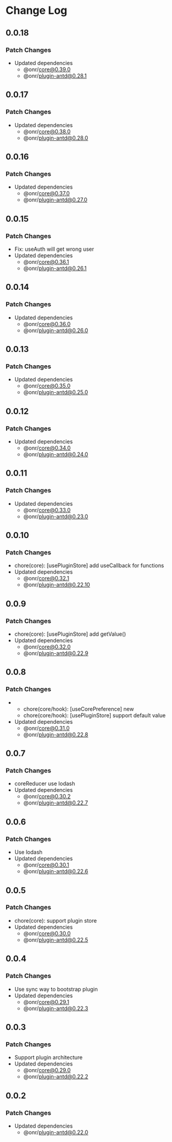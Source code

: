 # Change Log

## 0.0.18

### Patch Changes

- Updated dependencies
  - @onr/core@0.39.0
  - @onr/plugin-antd@0.28.1

## 0.0.17

### Patch Changes

- Updated dependencies
  - @onr/core@0.38.0
  - @onr/plugin-antd@0.28.0

## 0.0.16

### Patch Changes

- Updated dependencies
  - @onr/core@0.37.0
  - @onr/plugin-antd@0.27.0

## 0.0.15

### Patch Changes

- Fix: useAuth will get wrong user
- Updated dependencies
  - @onr/core@0.36.1
  - @onr/plugin-antd@0.26.1

## 0.0.14

### Patch Changes

- Updated dependencies
  - @onr/core@0.36.0
  - @onr/plugin-antd@0.26.0

## 0.0.13

### Patch Changes

- Updated dependencies
  - @onr/core@0.35.0
  - @onr/plugin-antd@0.25.0

## 0.0.12

### Patch Changes

- Updated dependencies
  - @onr/core@0.34.0
  - @onr/plugin-antd@0.24.0

## 0.0.11

### Patch Changes

- Updated dependencies
  - @onr/core@0.33.0
  - @onr/plugin-antd@0.23.0

## 0.0.10

### Patch Changes

- chore(core): [usePluginStore] add useCallback for functions
- Updated dependencies
  - @onr/core@0.32.1
  - @onr/plugin-antd@0.22.10

## 0.0.9

### Patch Changes

- chore(core): [usePluginStore] add getValue()
- Updated dependencies
  - @onr/core@0.32.0
  - @onr/plugin-antd@0.22.9

## 0.0.8

### Patch Changes

- - chore(core/hook): [useCorePreference] new
  - chore(core/hook): [usePluginStore] support default value
- Updated dependencies
  - @onr/core@0.31.0
  - @onr/plugin-antd@0.22.8

## 0.0.7

### Patch Changes

- coreReducer use lodash
- Updated dependencies
  - @onr/core@0.30.2
  - @onr/plugin-antd@0.22.7

## 0.0.6

### Patch Changes

- Use lodash
- Updated dependencies
  - @onr/core@0.30.1
  - @onr/plugin-antd@0.22.6

## 0.0.5

### Patch Changes

- chore(core): support plugin store
- Updated dependencies
  - @onr/core@0.30.0
  - @onr/plugin-antd@0.22.5

## 0.0.4

### Patch Changes

- Use sync way to bootstrap plugin
- Updated dependencies
  - @onr/core@0.29.1
  - @onr/plugin-antd@0.22.3

## 0.0.3

### Patch Changes

- Support plugin architecture
- Updated dependencies
  - @onr/core@0.29.0
  - @onr/plugin-antd@0.22.2

## 0.0.2

### Patch Changes

- Updated dependencies
  - @onr/plugin-antd@0.22.0
